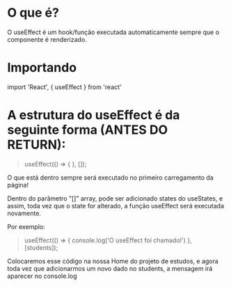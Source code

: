 # O que é?

O useEffect é um hook/função executada automaticamente sempre que o componente é renderizado.

# Importando

import 'React', { useEffect } from 'react'

# A estrutura do useEffect é da seguinte forma (ANTES DO RETURN):

> useEffect(() => {
>                      }, []);

O que está dentro sempre será executado no primeiro carregamento da página!


Dentro do parâmetro "[]" array, pode ser adicionado states do useStates, e assim, toda vez que o state for alterado, a função useEffect será executada novamente. 

Por exemplo:

> useEffect(() => {
>    console.log('O useEffect foi chamado!')
>                      }, [students]);

Colocaremos esse código na nossa Home do projeto de estudos, e agora toda vez que adicionarmos um novo dado no students, a mensagem irá aparecer no console.log